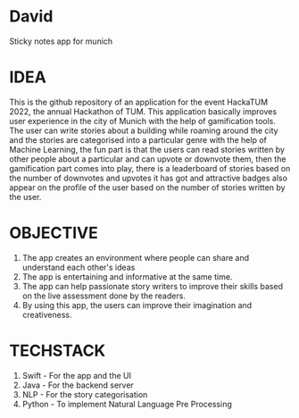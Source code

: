 # David
Sticky notes app for munich

# IDEA
This is the github repository of an application for the event HackaTUM 2022, the annual Hackathon of TUM. This application basically improves user experience in the city of Munich with the help of gamification tools. The user can write stories about a building while roaming around the city and the stories are categorised into a particular genre with the help of Machine Learning, the fun part is that the users can read stories written by other people about a particular and can upvote or downvote them, then the gamification part comes into play, there is a leaderboard of stories based on the number of downvotes and upvotes it has got and attractive badges also appear on the profile of the user based on the number of stories written by the user.

# OBJECTIVE
1. The app creates an environment where people can share and understand each other's ideas
2. The app is entertaining and informative at the same time.
3. The app can help passionate story writers to improve their skills based on the live assessment done by the readers.
4. By using this app, the users can improve their imagination and creativeness.

# TECHSTACK
1. Swift - For the app and the UI
2. Java - For the backend server
3. NLP - For the story categorisation
4. Python - To implement Natural Language Pre Processing






